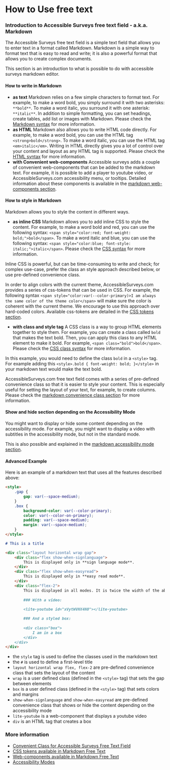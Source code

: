 # How to Use free text

### Introduction to Accessible Surveys free text field - a.k.a. Markdown

The Accessible Surveys free text field is a simple text field that allows you to enter text in a format called Markdown. Markdown is a simple way to format text that is easy to read and write; it is also a powerful format that allows you to create complex documents.

This section is an introduction to what is possible to do with accessible surveys markdown editor.

#### How to write in Markdown

* **as text** Markdown relies on a few simple characters to format text. For example, to make a word bold, you simply surround it with two asterisks: `**bold**`. To make a word italic, you surround it with one asterisk: `**italic**`. In addition to simple formatting, you can set headings, create tables, add list or images with Markdown. Please check the [Markdown syntax](https://www.markdownguide.org/basic-syntax/) for more information.
* **as HTML** Markdown also allows you to write HTML code directly. For example, to make a word bold, you can use the HTML tag `<strong>bold</strong>`. To make a word italic, you can use the HTML tag `<em>italic</em>`. Writing in HTML directly gives you a lot of control over your content and layout as any HTML tag is supported. Please check the [HTML syntax](https://www.w3schools.com/html/default.asp) for more information.
* **with Convenient web-components** Accessible surveys adds a couple of convenient web-components that can be added to the markdown text. For example, it is possible to add a player to youtube video, or AccessibleSurveys.com accessibility menu, or tooltips. Detailed information about these components is available in the [markdown web-components section](md-web-components.md).

#### How to style in Markdown

Markdown allows you to style the content in different ways.

* **as inline CSS** Markdown allows you to add inline CSS to style the content. For example, to make a word bold and red, you can use the following syntax: `<span style="color:red; font-weight: bold;">bold</span>`. To make a word italic and blue, you can use the following syntax: `<span style="color:blue; font-style: italic;">italic</span>`. Please check the [CSS syntax](https://www.w3schools.com/css/default.asp) for more information.

Inline CSS is powerful, but can be time-consuming to write and check; for complex use-case, prefer the class an style approach described below, or use pre-defined convenience class.

In order to align colors with the current theme, AccessibleSurveys.com provides a series of css-tokens that can be used in CSS. For example, the following syntax `<span style="color:var(--color-primary)>I am always the same color of the theme color</span>` will make sure the color is coherent with the current theme. We encourage to use this approach over hard-coded colors. Available css-tokens are detailed in the [CSS tokens section](md-css-tokens.md).

* **with class and style tag** A CSS class is a way to group HTML elements together to style them. For example, you can create a class called `bold` that makes the text bold. Then, you can apply this class to any HTML element to make it bold. For example, `<span class="bold">bold</span>`. Please check the [CSS class syntax](https://www.w3schools.com/css/css\_howto.asp) for more information.

In this example, you would need to define the class `bold` in a `<style>` tag. For example adding this `<style>.bold { font-weight: bold; }</style>` in your markdown text would make the text bold.

AccessibleSurveys.com free text field comes with a series of pre-defined convenience class so that it is easier to style your content. This is especially useful for setting the layout of your text, for example, to create columns. Please check the [markdown convenience class section](md-convenience-class.md) for more information.

#### Show and hide section depending on the Accessibility Mode

You might want to display or hide some content depending on the accessibility mode. For example, you might want to display a video with subtitles in the accessibility mode, but not in the standard mode.

This is also possible and explained in the [markdown accessibility mode section](md-accessibility-mode.md).

#### Advanced Example

Here is an example of a markdown text that uses all the features described above:

```markdown
<style>
	.gap {
		gap: var(--space-medium);
	}
	.box {
		background-color: var(--color-primary);
		color: var(--color-on-primary);
		padding: var(--space-medium);
		margin: var(--space-medium);
	}
</style>

# This is a title

<div class="layout horizontal wrap gap">
	<div class="flex show-when-signlanguage">
		This is displayed only in **sign language mode**.
	</div>
	<div class="flex show-when-easyread">
		This is displayed only in **easy read mode**.
	</div>
	<div class="flex-2">
		This is displayed in all modes. It is twice the width of the above elements
		
		### With a video:
		
		<lite-youtube id="xVytWVHX4N0"></lite-youtube>

		### And a styled box: 
		
		<div class="box">
			I am in a box
		</div>
	</div>
</div>

```

* the `style` tag is used to define the classes used in the markdown text
* the `#` is used to define a first-level title
* `layout horizontal wrap flex, flex-2` are pre-defined convenience class that sets the layout of the content
* `wrap` is a user defined class (defined in the `<style>` tag) that sets the gap between elements
* `box` is a user defined class (defined in the `<style>` tag) that sets colors and margins
* `show-when-signlanguage` and `show-when-easyread` are pre-defined convenience class that shows or hide the content depending on the accessibility mode
* `lite-youtube` is a web-component that displays a youtube video
* `div` is an HTML tag that creates a box

### More information

* [Convenient Class for Accessible Surveys Free Text Field](convenient-class-for-accessible-surveys-free-text-field.md)
* [CSS tokens available in Markdown Free Text](css-tokens-available-in-markdown-free-text.md)
* [Web-components available in Markdown Free Text](web-components-available-in-markdown-free-text.md)
* [Accessibility Modes](accessibility-mode.md)
